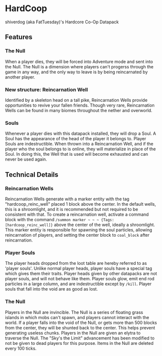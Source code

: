 # HardCoop
shiverdog (aka FatTuesday)'s Hardcore Co-Op Datapack

## Features
### The Null
When a player dies, they will be forced into Adventure mode and sent into the Null. The Null is a dimension where players can't progerss through the game in any way, and the only way to leave is by being reincarnated by another player.

### New structure: Reincarnation Well
Identified by a skeleton head on a tall pike, Reincarnation Wells provide opportunities to revive your fallen friends. Though very rare, Reincarnation Wells can be found in many biomes throughout the nether and overworld.
### Souls
Whenever a player dies with this datapack installed, they will drop a Soul. A Soul has the appearance of the head of the player it belongs to. Player Souls are indestructible.
When thrown into a Reincarnation Well, and if the player who the soul belongs to is online, they will materialize in place of the Soul. In doing this, the Well that is used will become exhausted and can never be used again.
## Technical Details
### Reincarnation Wells
Reincarnation Wells generate with a marker entity with the tag "hardcoop_reinc_well" placed 1 block above the center. In the default wells, this is a shroomlight, and it is recommended but not required to be consistent with that. To create a reincarnation well, activate a command block with the command `/summon marker ~ ~ ~ {Tags:[hardcoop_reinc_well]}` above the center of the well, ideally a shroomlight. This marker entity is responsible for spawning the soul particles, allowing reincarnation of players, and setting the center block to `coal_block` after reincarnation.
### Player Souls
The player heads dropped from the loot table are hereby referred to as 'player souls'. Unlike normal player heads, player souls have a special tag which gives them their traits. Player heads given by other datapacks are not player souls, and will not behave like them. Player souls glow, emit end rod particles in a large column, and are indestructible except by `/kill`. Player souls that fall into the void are as good as lost.
### The Null
Players in the Null are invincible. The Null is a series of floating grass islands in which mobs can't spawn, and players cannot interact with the world. If a player falls into the void of the Null, or gets more than 500 blocks from the center, they will be shunted back to the center. This helps prevent generating useless chunks. Players in the Null are given an elytra to traverse the Null. The "Sky's the Limit" advancement has been modified to not be given to dead players for this purpose. Items in the Null are deleted every 100 ticks.
